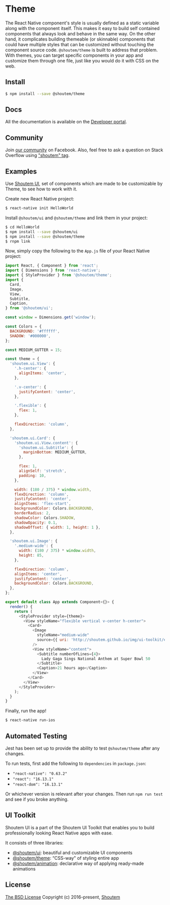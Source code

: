 # Theme

The React Native component's style is usually defined as a static variable along with the component itself. This makes it easy to build self contained components that always look and behave in the same way. On the other hand, it complicates building themeable (or skinnable) components that could have multiple styles that can be customized without touching the component source code.
`@shoutem/theme` is built to address that problem. With themes, you can target specific components in your app and customize them through one file, just like you would do it with CSS on the web.

## Install

```bash
$ npm install --save @shoutem/theme
```

## Docs

All the documentation is available on the [Developer portal](http://shoutem.github.io/docs/ui-toolkit/theme/introduction).

## Community

Join [our community](https://www.facebook.com/groups/shoutem.community/) on Facebook. Also, feel free to ask a question on Stack Overflow using ["shoutem" tag](http://stackoverflow.com/tags/shoutem).

## Examples

Use [Shoutem UI](https://github.com/shoutem/theme), set of components which are made to be customizable by Theme, to see how to work with it.

Create new React Native project:

```bash
$ react-native init HelloWorld
```

Install `@shoutem/ui` and `@shoutem/theme` and link them in your project:

```bash
$ cd HelloWorld
$ npm install --save @shoutem/ui
$ npm install --save @shoutem/theme
$ rnpm link
```

Now, simply copy the following to the `App.js` file of your React Native project:

```JavaScript
import React, { Component } from 'react';
import { Dimensions } from 'react-native';
import { StyleProvider } from '@shoutem/theme';
import {
  Card,
  Image,
  View,
  Subtitle,
  Caption,
} from '@shoutem/ui';

const window = Dimensions.get('window');

const Colors = {
  BACKGROUND: '#ffffff',
  SHADOW: '#000000',
};

const MEDIUM_GUTTER = 15;

const theme = {
  'shoutem.ui.View': {
    '.h-center': {
      alignItems: 'center',
    },

    '.v-center': {
      justifyContent: 'center',
    },

    '.flexible': {
      flex: 1,
    },

    flexDirection: 'column',
  },

  'shoutem.ui.Card': {
    'shoutem.ui.View.content': {
      'shoutem.ui.Subtitle': {
        marginBottom: MEDIUM_GUTTER,
      },

      flex: 1,
      alignSelf: 'stretch',
      padding: 10,
    },

    width: (180 / 375) * window.width,
    flexDirection: 'column',
    justifyContent: 'center',
    alignItems: 'flex-start',
    backgroundColor: Colors.BACKGROUND,
    borderRadius: 2,
    shadowColor: Colors.SHADOW,
    shadowOpacity: 0.1,
    shadowOffset: { width: 1, height: 1 },
  },

  'shoutem.ui.Image': {
    '.medium-wide': {
      width: (180 / 375) * window.width,
      height: 85,
    },

    flexDirection: 'column',
    alignItems: 'center',
    justifyContent: 'center',
    backgroundColor: Colors.BACKGROUND,
  },
};

export default class App extends Component<{}> {
  render() {
    return (
      <StyleProvider style={theme}>
        <View styleName="flexible vertical v-center h-center">
          <Card>
            <Image
              styleName="medium-wide"
              source={{ uri: 'http://shoutem.github.io/img/ui-toolkit/examples/image-12.png' }}
            />
            <View styleName="content">
              <Subtitle numberOfLines={4}>
                Lady Gaga Sings National Anthem at Super Bowl 50
              </Subtitle>
              <Caption>21 hours ago</Caption>
            </View>
          </Card>
        </View>
      </StyleProvider>
    );
  }
}
```

Finally, run the app!

```bash
$ react-native run-ios
```

## Automated Testing

Jest has been set up to provide the ability to test `@shoutem/theme` after any changes.

To run tests, first add the following to `dependencies` in `package.json`:
- `"react-native": "0.63.2"`
- `"react": "16.13.1"`
- `"react-dom": "16.13.1"`

Or whichever version is relevant after your changes. Then run `npm run test` and see if you broke anything.


## UI Toolkit

Shoutem UI is a part of the Shoutem UI Toolkit that enables you to build professionally looking React Native apps with ease.  

It consists of three libraries:

- [@shoutem/ui](https://github.com/shoutem/ui): beautiful and customizable UI components
- [@shoutem/theme](https://github.com/shoutem/theme): “CSS-way" of styling entire app
- [@shoutem/animation](https://github.com/shoutem/animation): declarative way of applying ready-made  animations


## License

[The BSD License](https://opensource.org/licenses/BSD-3-Clause)
Copyright (c) 2016-present, [Shoutem](http://shoutem.github.io)
